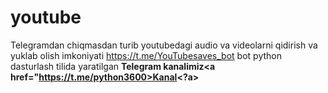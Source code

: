 # youtube
Telegramdan chiqmasdan turib youtubedagi audio va videolarni qidirish va yuklab olish  imkoniyati https://t.me/YouTubesaves_bot bot python dasturlash tilida yaratilgan
<strong>Telegram kanalimiz<a href="https://t.me/python3600>Kanal<?a></strong>
